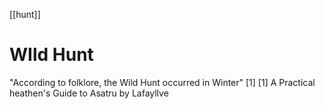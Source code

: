 [[hunt]]
# WIld Hunt
"According to folklore, the Wild Hunt occurred in Winter" [1]
[1] A Practical heathen's Guide to Asatru by Lafayllve
